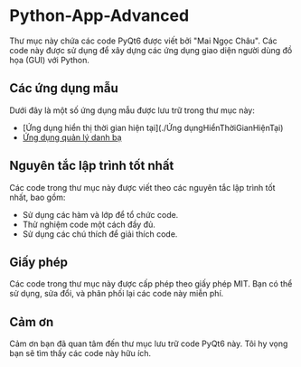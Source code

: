 # Python-App-Advanced

Thư mục này chứa các code PyQt6 được viết bởi "Mai Ngọc Châu". Các code này được sử dụng để xây dựng các ứng dụng giao diện người dùng đồ họa (GUI) với Python.

## Các ứng dụng mẫu

Dưới đây là một số ứng dụng mẫu được lưu trữ trong thư mục này:

* [Ứng dụng hiển thị thời gian hiện tại](./Ứng dụngHiểnThờiGianHiệnTại)
* [Ứng dụng quản lý danh bạ](./ỨngDụngQuảnLýDanhBáo)

## Nguyên tắc lập trình tốt nhất

Các code trong thư mục này được viết theo các nguyên tắc lập trình tốt nhất, bao gồm:

* Sử dụng các hàm và lớp để tổ chức code.
* Thử nghiệm code một cách đầy đủ.
* Sử dụng các chú thích để giải thích code.

## Giấy phép

Các code trong thư mục này được cấp phép theo giấy phép MIT. Bạn có thể sử dụng, sửa đổi, và phân phối lại các code này miễn phí.

## Cảm ơn

Cảm ơn bạn đã quan tâm đến thư mục lưu trữ code PyQt6 này. Tôi hy vọng bạn sẽ tìm thấy các code này hữu ích.
